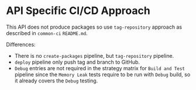 # API Specific CI/CD Approach
This API does not produce packages so use `tag-repository` approach as described in `common-ci` `README.md`.

Differences:
- There is no `create-packages` pipeline, but `tag-repository` pipeline.
- `deploy` pipeline only push tag and branch to GitHub.
- `Debug` entries are not required in the strategy matrix for `Build and Test` pipeline since the `Memory Leak` tests require to be run with `Debug` build, so it already covers the `Debug` testing.